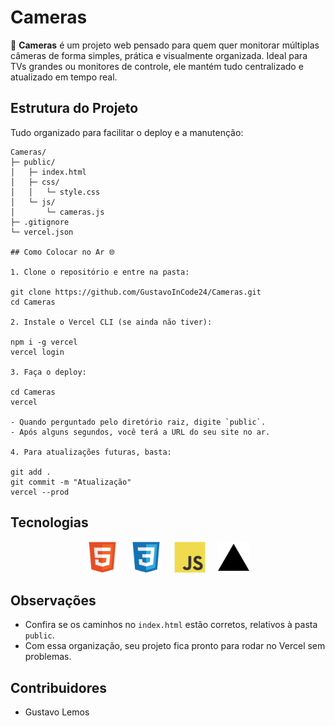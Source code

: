 # Cameras

🎥 **Cameras** é um projeto web pensado para quem quer monitorar múltiplas câmeras de forma simples, prática e visualmente organizada. Ideal para TVs grandes ou monitores de controle, ele mantém tudo centralizado e atualizado em tempo real.

## Estrutura do Projeto

Tudo organizado para facilitar o deploy e a manutenção:
```
Cameras/
├─ public/
│   ├─ index.html
│   ├─ css/
│   │   └─ style.css
│   └─ js/
│       └─ cameras.js
├─ .gitignore
└─ vercel.json

## Como Colocar no Ar 🌐

1. Clone o repositório e entre na pasta:

git clone https://github.com/GustavoInCode24/Cameras.git
cd Cameras

2. Instale o Vercel CLI (se ainda não tiver):

npm i -g vercel
vercel login

3. Faça o deploy:

cd Cameras
vercel

- Quando perguntado pelo diretório raiz, digite `public`.
- Após alguns segundos, você terá a URL do seu site no ar.

4. Para atualizações futuras, basta:

git add .
git commit -m "Atualização"
vercel --prod
```
## Tecnologias

<p align="center">
  <img src="https://raw.githubusercontent.com/devicons/devicon/master/icons/html5/html5-original.svg" width="50"/>
  &nbsp;&nbsp;&nbsp;
  <img src="https://raw.githubusercontent.com/devicons/devicon/master/icons/css3/css3-original.svg" width="50"/>
  &nbsp;&nbsp;&nbsp;
  <img src="https://raw.githubusercontent.com/devicons/devicon/master/icons/javascript/javascript-original.svg" width="50"/>
  &nbsp;&nbsp;&nbsp;
  <img src="https://raw.githubusercontent.com/devicons/devicon/master/icons/vercel/vercel-original.svg" width="50"/>
</p>





## Observações

- Confira se os caminhos no `index.html` estão corretos, relativos à pasta `public`.  
- Com essa organização, seu projeto fica pronto para rodar no Vercel sem problemas.

## Contribuidores

- Gustavo Lemos
  
